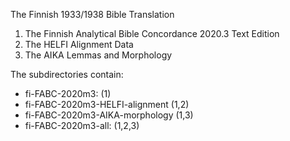 The Finnish 1933/1938 Bible Translation

1. The Finnish Analytical Bible Concordance 2020.3 Text Edition
1. The HELFI Alignment Data
1. The AIKA Lemmas and Morphology

The subdirectories contain:

* fi-FABC-2020m3: (1)
* fi-FABC-2020m3-HELFI-alignment (1,2)
* fi-FABC-2020m3-AIKA-morphology (1,3)
* fi-FABC-2020m3-all: (1,2,3)
